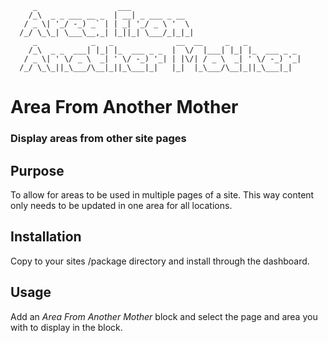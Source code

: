          _                  ___              
        /_\  _ _ ___ __ _  | __| _ ___ _ __  
       / _ \| '_/ -_) _` | | _| '_/ _ \ '  \ 
      /_/ \_\_| \___\__,_| |_||_| \___/_|_|_|
         _            _   _              __  __     _   _            
        /_\  _ _  ___| |_| |_  ___ _ _  |  \/  |___| |_| |_  ___ _ _ 
       / _ \| ' \/ _ \  _| ' \/ -_) '_| | |\/| / _ \  _| ' \/ -_) '_|
      /_/ \_\_||_\___/\__|_||_\___|_|   |_|  |_\___/\__|_||_\___|_|  

Area From Another Mother
========================
### Display areas from other site pages

Purpose
-------
To allow for areas to be used in multiple pages of a site. This way content only needs to be updated in one area for all locations.

Installation
------------
Copy to your sites /package directory and install through the dashboard.

Usage
-----
Add an _Area_ _From_ _Another_ _Mother_ block and select the page and area you with to display in the block.
